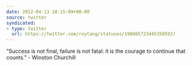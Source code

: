 ```yaml
---
date: 2012-04-13 18:15:09+00:00
source: twitter
syndicated:
- type: twitter
  url: https://twitter.com/roytang/statuses/190865723445358592/
---
```


"Success is not final, failure is not fatal: it is the courage to continue that counts." - Winston Churchill